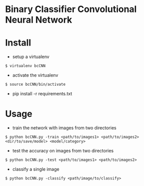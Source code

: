 # Binary Classifier Convolutional Neural Network

# Install
* setup a virtualenv
```
$ virtualenv bcCNN
```
* activate the virtualenv
```
$ source bcCNN/bin/activate
```
* pip install -r requirements.txt

# Usage
* train the network with images from two directories
```
$ python bcCNN.py -train <path/to/images1> <path/to/images2> <dir/to/save/model> <model/category>
```
* test the accuracy on images from two directories
```
$ python bcCNN.py -test <path/to/images1> <path/to/images2>
```
* classify a single image
```
$ python bcCNN.py -classify <path/image/to/classify>
```
